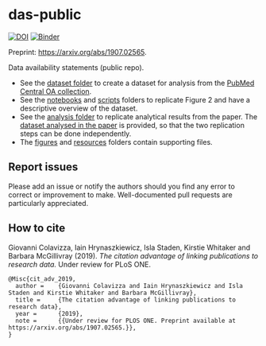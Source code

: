# das-public

[![DOI](https://zenodo.org/badge/180121200.svg)](https://zenodo.org/badge/latestdoi/180121200)
[![Binder](https://mybinder.org/badge_logo.svg)](https://mybinder.org/v2/gh/alan-turing-institute/das-public/master?filepath=notebooks%2FDescriptiveFigures.ipynb)

Preprint: https://arxiv.org/abs/1907.02565.

Data availability statements (public repo).

* See the [dataset folder](dataset) to create a dataset for analysis from the [PubMed Central OA collection](https://www.ncbi.nlm.nih.gov/pmc/tools/openftlist).
* See the [notebooks](notebooks) and [scripts](scripts) folders to replicate Figure 2 and have a descriptive overview of the dataset.
* See the [analysis folder](analysis) to replicate analytical results from the paper. The [dataset analysed in the paper](analysis/dataset/export_full.csv.zip) is provided, so that the two replication steps can be done independently.
* The [figures](figures) and [resources](resources) folders contain supporting files.

## Report issues

Please add an issue or notify the authors should you find any error to correct or improvement to make. Well-documented pull requests are particularly appreciated.

## How to cite

Giovanni Colavizza, Iain Hrynaszkiewicz, Isla Staden, Kirstie Whitaker and Barbara McGillivray (2019). *The citation advantage of linking publications to research data.* Under review for PLoS ONE.

```
@Misc{cit_adv_2019,
  author =    {Giovanni Colavizza and Iain Hrynaszkiewicz and Isla Staden and Kirstie Whitaker and Barbara McGillivray},
  title =     {The citation advantage of linking publications to research data},
  year =      {2019},
  note =      {{Under review for PLOS ONE. Preprint available at https://arxiv.org/abs/1907.02565.}},
}
```

